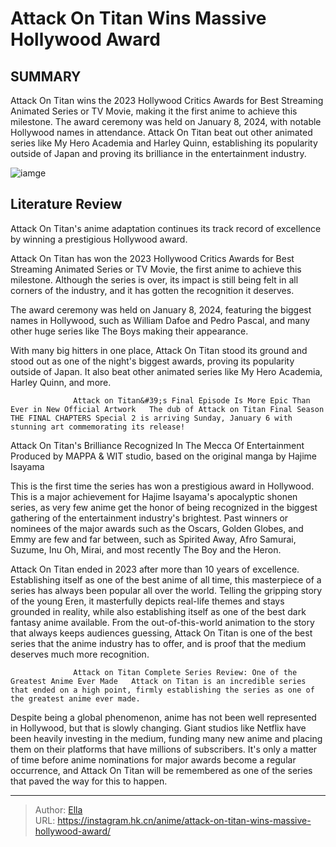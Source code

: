 # Attack On Titan Wins Massive Hollywood Award


## SUMMARY 



  Attack On Titan wins the 2023 Hollywood Critics Awards for Best Streaming Animated Series or TV Movie, making it the first anime to achieve this milestone.   The award ceremony was held on January 8, 2024, with notable Hollywood names in attendance.   Attack On Titan beat out other animated series like My Hero Academia and Harley Quinn, establishing its popularity outside of Japan and proving its brilliance in the entertainment industry.  

![iamge](https://static1.srcdn.com/wordpress/wp-content/uploads/2024/01/characters-of-attack-on-titan-season-4.jpg)

## Literature Review

Attack On Titan&#39;s anime adaptation continues its track record of excellence by winning a prestigious Hollywood award.




Attack On Titan has won the 2023 Hollywood Critics Awards for Best Streaming Animated Series or TV Movie, the first anime to achieve this milestone. Although the series is over, its impact is still being felt in all corners of the industry, and it has gotten the recognition it deserves.




The award ceremony was held on January 8, 2024, featuring the biggest names in Hollywood, such as William Dafoe and Pedro Pascal, and many other huge series like The Boys making their appearance.


 

With many big hitters in one place, Attack On Titan stood its ground and stood out as one of the night&#39;s biggest awards, proving its popularity outside of Japan. It also beat other animated series like My Hero Academia, Harley Quinn, and more.

                  Attack on Titan&#39;s Final Episode Is More Epic Than Ever in New Official Artwork   The dub of Attack on Titan Final Season THE FINAL CHAPTERS Special 2 is arriving Sunday, January 6 with stunning art commemorating its release!   


 Attack On Titan&#39;s Brilliance Recognized In The Mecca Of Entertainment 
Produced by MAPPA &amp; WIT studio, based on the original manga by Hajime Isayama
          




This is the first time the series has won a prestigious award in Hollywood. This is a major achievement for Hajime Isayama&#39;s apocalyptic shonen series, as very few anime get the honor of being recognized in the biggest gathering of the entertainment industry&#39;s brightest. Past winners or nominees of the major awards such as the Oscars, Golden Globes, and Emmy are few and far between, such as Spirited Away, Afro Samurai, Suzume, Inu Oh, Mirai, and most recently The Boy and the Heron.

Attack On Titan ended in 2023 after more than 10 years of excellence. Establishing itself as one of the best anime of all time, this masterpiece of a series has always been popular all over the world. Telling the gripping story of the young Eren, it masterfully depicts real-life themes and stays grounded in reality, while also establishing itself as one of the best dark fantasy anime available. From the out-of-this-world animation to the story that always keeps audiences guessing, Attack On Titan is one of the best series that the anime industry has to offer, and is proof that the medium deserves much more recognition.




                  Attack on Titan Complete Series Review: One of the Greatest Anime Ever Made   Attack on Titan is an incredible series that ended on a high point, firmly establishing the series as one of the greatest anime ever made.   

Despite being a global phenomenon, anime has not been well represented in Hollywood, but that is slowly changing. Giant studios like Netflix have been heavily investing in the medium, funding many new anime and placing them on their platforms that have millions of subscribers. It&#39;s only a matter of time before anime nominations for major awards become a regular occurrence, and Attack On Titan will be remembered as one of the series that paved the way for this to happen.



---

> Author: [Ella](https://instagram.hk.cn/)  
> URL: https://instagram.hk.cn/anime/attack-on-titan-wins-massive-hollywood-award/  

